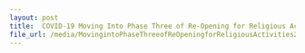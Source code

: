 ```yaml
---
layout: post
title:  COVID-19 Moving Into Phase Three of Re-Opening for Religious Activities Issued on 26 December 2020
file_url: /media/MovingintoPhaseThreeofReOpeningforReligiousActivities26Dec2020v2.pdf
---
```

